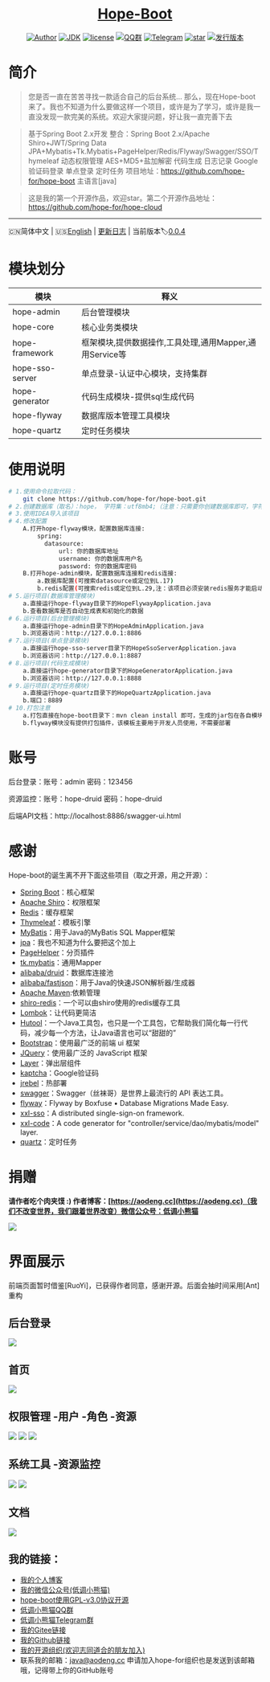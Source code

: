 <h1 align="center"><a href="https://github.com/hope-for" target="_blank">Hope-Boot</a></h1>

<p align="center">
<a href="https://aodeng.cc"><img alt="Author" src="https://img.shields.io/badge/author-%E4%BD%8E%E8%B0%83%E5%B0%8F%E7%86%8A%E7%8C%AB-blue.svg"/></a>
<a href="https://github.com/hope-for/hope-boot"><img alt="JDK" src="https://img.shields.io/badge/JDK-1.8-orange.svg"/></a>
<a href="https://github.com/hope-for/hope-boot/blob/master/LICENSE"><img alt="license" src="https://img.shields.io/github/license/java-aodeng/hope.svg?style=flat-square"/></a>
<a href="https://jq.qq.com/?_wv=1027&k=574chhz"><img alt="QQ群" src="https://img.shields.io/badge/chat-%E4%BD%8E%E8%B0%83%E5%B0%8F%E7%86%8A%E7%8C%ABQQ%E7%BE%A4-yellow.svg"/></a>
<a href="https://t.me/joinchat/LSsyBxVKLGEkF5MtIhg6TQ"><img alt="Telegram" src="https://img.shields.io/badge/telegram-%E4%BD%8E%E8%B0%83%E5%B0%8F%E7%86%8A%E7%8C%AB--%E5%AE%98%E6%96%B9%E9%83%A8%E8%90%BD-orange.svg"/></a>
<a href="https://github.com/hope-for/hope-boot"><img alt="star" src="https://img.shields.io/github/stars/hope-for/hope-boot.svg?label=Stars&style=social"/></a>
<a href="https://github.com/hope-for/hope-boot/releases"><img alt="发行版本" src="https://img.shields.io/badge/release-%E5%8F%91%E8%A1%8C%E7%89%88%E6%9C%AC-red.svg"/></a>
</p>

# 简介

>您是否一直在苦苦寻找一款适合自己的后台系统... 那么，现在Hope-boot来了。我也不知道为什么要做这样一个项目，或许是为了学习，或许是我一直没发现一款完美的系统。欢迎大家提问题，好让我一直完善下去

> 基于Spring Boot 2.x开发 整合：Spring Boot 2.x/Apache Shiro+JWT/Spring Data JPA+Mybatis+Tk.Mybatis+PageHelper/Redis/Flyway/Swagger/SSO/Thymeleaf 动态权限管理 AES+MD5+盐加解密 代码生成 日志记录 Google验证码登录 单点登录 定时任务 项目地址：https://github.com/hope-for/hope-boot 主语言[java]

> 这是我的第一个开源作品，欢迎star。第二个开源作品地址：https://github.com/hope-for/hope-cloud
------------------------------

🇨🇳简体中文 | 🇺🇸[English](./README.md) | [更新日志](https://github.com/hope-for/hope-boot/commits/master) | 当前版本:label:[0.0.4](https://github.com/hope-for/hope-boot)

# 模块划分

| 模块         | 释义                      |    
| ---------- | ----------------------- |
| hope-admin  | 后台管理模块 |      
| hope-core  | 核心业务类模块 |    
| hope-framework | 框架模块,提供数据操作,工具处理,通用Mapper,通用Service等 |
| hope-sso-server | 单点登录-认证中心模块，支持集群 |
| hope-generator | 代码生成模块-提供sql生成代码 |
| hope-flyway | 数据库版本管理工具模块 |
| hope-quartz | 定时任务模块 |

# 使用说明

```bash
# 1.使用命令拉取代码：
    git clone https://github.com/hope-for/hope-boot.git 
# 2.创建数据库（取名）：hope， 字符集：utf8mb4;（注意：只需要你创建数据库即可，字符集不是utf8，而是utf8mb4）
# 3.使用IDEA导入该项目
# 4.修改配置
    A.打开hope-flyway模块，配置数据库连接:
        spring:
          datasource:
              url: 你的数据库地址
              username: 你的数据库用户名
              password: 你的数据库密码
    B.打开hope-admin模块，配置数据库连接和redis连接:
        a.数据库配置(可搜索datasource或定位到L.17)
        b.redis配置(可搜索redis或定位到L.29,注：该项目必须安装redis服务才能启动)
# 5.运行项目(数据库管理模块)    
    a.直接运行hope-flyway目录下的HopeFlywayApplication.java
    b.查看数据库是否自动生成表和初始化的数据
# 6.运行项目(后台管理模块)
    a.直接运行hope-admin目录下的HopeAdminApplication.java
    b.浏览器访问：http://127.0.0.1:8886
# 7.运行项目(单点登录模块)
    a.直接运行hope-sso-server目录下的HopeSsoServerApplication.java
    b.浏览器访问：http://127.0.0.1:8887
# 8.运行项目(代码生成模块)
    a.直接运行hope-generator目录下的HopeGeneratorApplication.java
    b.浏览器访问：http://127.0.0.1:8888 
# 9.运行项目(定时任务模块)
    a.直接运行hope-quartz目录下的HopeQuartzApplication.java
    b.端口：8889
# 10.打包注意
    a.打包直接在hope-boot目录下：mvn clean install 即可，生成的jar包在各自模块下的target目录下。运行：java -jar 包名
    b.flyway模块没有提供打包插件，该模板主要用于开发人员使用，不需要部署
```

# 账号

后台登录：账号：admin 密码：123456

资源监控：账号：hope-druid 密码：hope-druid

后端API文档：http://localhost:8886/swagger-ui.html

# 感谢

Hope-boot的诞生离不开下面这些项目（取之开源，用之开源）：

- [Spring Boot](https://github.com/spring-projects/spring-boot)：核心框架
- [Apache Shiro](https://github.com/apache/shiro)：权限框架
- [Redis](https://github.com/antirez/redis)：缓存框架
- [Thymeleaf](https://github.com/thymeleaf/thymeleaf)：模板引擎
- [MyBatis](https://github.com/mybatis/mybatis-3)：用于Java的MyBatis SQL Mapper框架
- [jpa](https://github.com/spring-projects/spring-data-jpa)：我也不知道为什么要把这个加上
- [PageHelper](https://github.com/pagehelper/Mybatis-PageHelper)：分页插件
- [tk.mybatis](https://github.com/abel533/Mapper)：通用Mapper
- [alibaba/druid](https://github.com/alibaba/druid)：数据库连接池
- [alibaba/fastjson](https://github.com/alibaba/fastjson)：用于Java的快速JSON解析器/生成器
- [Apache Maven](https://maven.apache.org/):依赖管理
- [shiro-redis](https://github.com/alexxiyang/shiro-redis)：一个可以由shiro使用的redis缓存工具
- [Lombok](https://www.projectlombok.org/)：让代码更简洁
- [Hutool](https://github.com/looly/hutool)：一个Java工具包，也只是一个工具包，它帮助我们简化每一行代码，减少每一个方法，让Java语言也可以“甜甜的”
- [Bootstrap](https://github.com/twbs/bootstrap.git)：使用最广泛的前端 ui 框架
- [JQuery](https://github.com/jquery/jquery.git)：使用最广泛的 JavaScript 框架
- [Layer](https://github.com/sentsin/layer.git)：弹出层组件
- [kaptcha](https://github.com/penggle/kaptcha)：Google验证码
- [jrebel](https://zeroturnaround.com/software/jrebel/)：热部署
- [swagger](https://github.com/swagger-api/swagger-ui)：Swagger（丝袜哥）是世界上最流行的 API 表达工具。
- [flyway](https://github.com/flyway/flyway)：Flyway by Boxfuse • Database Migrations Made Easy.
- [xxl-sso](https://github.com/xuxueli/xxl-sso/)：A distributed single-sign-on framework.
- [xxl-code](https://github.com/xuxueli/xxl-code-generator/)：A code generator for "controller/service/dao/mybatis/model" layer.
- [quartz](http://www.quartz-scheduler.org/)：定时任务

# 捐赠

**请作者吃个肉夹馍 :) 作者博客：[https://aodeng.cc](https://aodeng.cc)（我们不改变世界，我们跟着世界改变）微信公众号：低调小熊猫**

![](https://i.loli.net/2018/12/31/5c29d3b18826d.png)

# 界面展示

前端页面暂时借鉴[RuoYi]，已获得作者同意，感谢开源。后面会抽时间采用[Ant]重构

## 后台登录

![](https://i.loli.net/2019/05/01/5cc930100d298.png)

## 首页

![](https://i.loli.net/2019/05/01/5cc9300612ca5.png)

## 权限管理 -用户 -角色 -资源

![](https://i.loli.net/2019/05/01/5cc9300d45a92.png)
![](https://i.loli.net/2019/05/01/5cc9300d62006.png)
![](https://i.loli.net/2019/05/01/5cc9300d8fb70.png)

## 系统工具 -资源监控

![](https://i.loli.net/2019/05/01/5cc9300bc316d.png)
![](https://i.loli.net/2019/05/01/5cc93003ef3d6.png)

## 文档

![](https://i.loli.net/2019/05/01/5cc932128cc07.png)

## 我的链接：

- [我的个人博客](https://aodeng.cc)
- [我的微信公众号(低调小熊猫)](https://mp.weixin.qq.com/s/l5t8WSCG_-shiD4BPpLYiw) 
- [hope-boot使用GPL-v3.0协议开源](https://github.com/hope-for/hope-boot/blob/master/LICENSE)
- [低调小熊猫QQ群](https://jq.qq.com/?_wv=1027&k=5y4H7Nz) 
- [低调小熊猫Telegram群](https://t.me/joinchat/LSsyBxVKLGEkF5MtIhg6TQ)
- [我的Gitee链接](https://gitee.com/java-aodeng)
- [我的Github链接](https://github.com/java-aodeng)
- [我的开源组织(欢迎志同道合的朋友加入)](https://github.com/hope-for)
- 联系我的邮箱：java@aodeng.cc 申请加入hope-for组织也是发送到该邮箱哦，记得带上你的GitHub账号